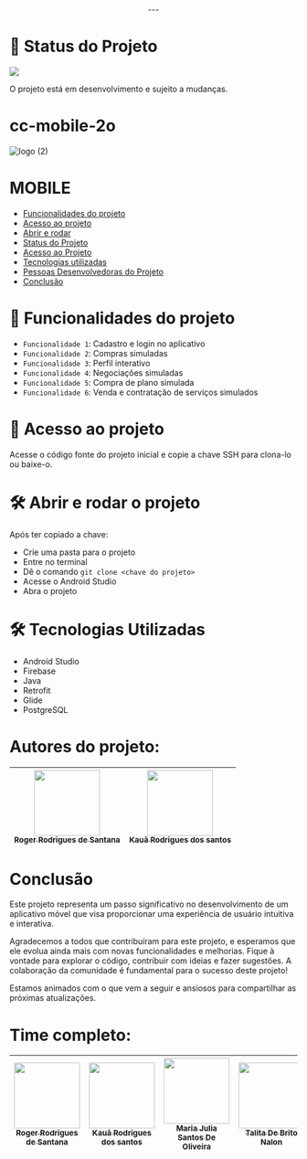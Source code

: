 <p align="center">
---

# :construction: Status do Projeto

<img src="http://img.shields.io/static/v1?label=STATUS&message=EM%20DESENVOLVIMENTO&color=GREEN&style=for-the-badge"/>

O projeto está em desenvolvimento e sujeito a mudanças.

</p>

# cc-mobile-2o <br>

![logo (2)](https://github.com/user-attachments/assets/f4b7ae54-8983-4904-b27f-cfe119c6a2ab)




# MOBILE
* [Funcionalidades do projeto](#hammer-funcionalidades-do-projeto)
* [Acesso ao projeto](#file_folder-acesso-ao-projeto)
* [Abrir e rodar](#hammer_and_wrench-abrir-e-rodar-o-projeto)
* [Status do Projeto](#construction-status-do-projeto)
* [Acesso ao Projeto](#file_folder-acesso-ao-projeto)
* [Tecnologias utilizadas](#hammer_and_wrench-tecnologias-utilizadas)
* [Pessoas Desenvolvedoras do Projeto](#autores-do-projeto)
* [Conclusão](#conclusão)


# :hammer: Funcionalidades do projeto

- `Funcionalidade 1`: Cadastro e login no aplicativo
- `Funcionalidade 2`: Compras simuladas
- `Funcionalidade 3`: Perfil interativo
- `Funcionalidade 4`: Negociações simuladas
- `Funcionalidade 5`: Compra de plano simulada
- `Funcionalidade 6`: Venda e contratação de serviços simulados

# :file_folder: Acesso ao projeto


Acesse o código fonte do projeto inicial e copie a chave SSH para clona-lo ou baixe-o.


# :hammer_and_wrench: Abrir e rodar o projeto

Após ter copiado a chave:
* Crie uma pasta para o projeto
* Entre no terminal
* Dê o comando `git clone <chave do projeto>`
* Acesse o Android Studio
* Abra o projeto



# :hammer_and_wrench: Tecnologias Utilizadas
* Android Studio
* Firebase
* Java
* Retrofit
* Glide
* PostgreSQL 


# Autores do projeto:
| [<img loading="lazy" src="https://avatars.githubusercontent.com/u/124629701?s=400&v=4" width=115><br><sub>Roger Rodrigues de Santana</sub>](https://github.com/Roger13san) |  [<img loading="lazy" src="https://avatars.githubusercontent.com/u/124402143?v=4" width=115><br><sub>Kauã Rodrigues dos santos</sub>](https://github.com/kauarsantoss) 
| :---: | :---: |

# Conclusão

Este projeto representa um passo significativo no desenvolvimento de um aplicativo móvel que visa proporcionar uma experiência de usuário intuitiva e interativa. 

Agradecemos a todos que contribuíram para este projeto, e esperamos que ele evolua ainda mais com novas funcionalidades e melhorias. Fique à vontade para explorar o código, contribuir com ideias e fazer sugestões. A colaboração da comunidade é fundamental para o sucesso deste projeto!

Estamos animados com o que vem a seguir e ansiosos para compartilhar as próximas atualizações.


# Time completo:
| [<img loading="lazy" src="https://avatars.githubusercontent.com/u/124629701?s=400&v=4" width=115><br><sub>Roger Rodrigues de Santana</sub>](https://github.com/Roger13san) |  [<img loading="lazy" src="https://avatars.githubusercontent.com/u/124402143?v=4" width=115><br><sub>Kauã Rodrigues dos santos</sub>](https://github.com/kauarsantoss)  |  [<img loading="lazy" src="https://avatars.githubusercontent.com/u/142252283?v=4" width=115><br><sub>Maria Julia Santos De Oliveira</sub>](https://github.com/oliveir4maju)  |  [<img loading="lazy" src="https://avatars.githubusercontent.com/u/144955008?v=4" width=115><br><sub>Talita De Brito Nalon</sub>](https://github.com/TalitaNalon) 
| :---: | :---: | :---: | :---: |

